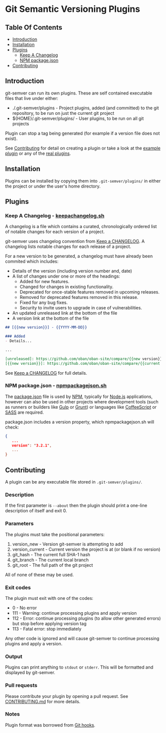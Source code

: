 # Git Semantic Versioning Plugins

## Table Of Contents

- [Introduction](#introduction)
- [Installation](#installation)
- [Plugins](#plugins)
  - [Keep A Changelog](#keep-a-changelog)
  - [NPM package.json](#npm-package-json)
- [Contributing](#contributing)

## Introduction

git-semver can run its own plugins. These are self contained executable files that live under either:

- ./.git-semver/plugins        - Project plugins, added (and committed) to the git repository, to be run on just the current git project
- ${HOME}/.git-semver/plugins/ - User plugins, to be run on all git projects

Plugin can stop a tag being generated (for example if a version file does not exist).

See [Contributing](#contributing) for detail on creating a plugin or take a look at the [example plugin] or any of the [real plugins](#plugins).

## Installation

Plugins can be installed by copying them into `.git-semver/plugins/` in either the project or under the user's home directory.

## Plugins

### Keep A Changelog - [keepachangelog.sh]

A changelog is a file which contains a curated, chronologically ordered list of notable changes for each version of a project.

git-semver uses changelog convention from [Keep a CHANGELOG](http://keepachangelog.com). A changelog lists notable changes for each release of a project.

For a new version to be generated, a changelog must have already been commited which includes:

- Details of the version (including version number and, date)
- A list of changes under one or more of the headings:
  - Added for new features.
  - Changed for changes in existing functionality.
  - Deprecated for once-stable features removed in upcoming releases.
  - Removed for deprecated features removed in this release.
  - Fixed for any bug fixes.
  - Security to invite users to upgrade in case of vulnerabilities.
- An updated unreleased link at the bottom of the file
- A version link at the bottom of the file

``` markdown
## [{{new version}}] - {{YYYY-MM-DD}}

### Added
- Details...

...

[unreleased]: https://github.com/oban/oban-site/compare/{{new version}}...HEAD
[{{new version}}]: https://github.com/oban/oban-site/compare/{{current version}}...{{version}}
```

See [Keep a CHANGELOG] for full details.

### NPM package.json - [npmpackagejson.sh]

The [package.json] file is used by [NPM], typically for [Node.js] applications, however can also be used in other projects where development tools (such as runners or builders like [Gulp] or [Grunt]) or languages like [CoffeeScript] or [SASS] are required.

package.json includes a version property, which npmpackagejson.sh will check:

``` json
{
   ...
   version": "3.2.1",
   ...
}
```

## Contributing

A plugin can be any executable file stored in `.git-semver/plugins/`.

### Description

If the first parameter is `--about` then the plugin should print a one-line description of itself and exit 0.

### Parameters

The plugins must take the positional parameters:

1. version_new        - Version git-semver is attempting to add
2. version_current    - Current version the project is at (or blank if no version)
3. git_hash           - The current full SHA-1 hash
4. git_branch         - The current local branch
5. git_root           - The full path of the git project

All of none of these may be used.

### Exit codes

The plugin must exit with one of the codes:

- 0       - No error
- 111     - Warning: continue processing plugins and apply version
- 112     - Error: continue processing plugins (to allow other generated errors) but stop before applying version tag
- 113     - Fatal error: stop immediately

Any other code is ignored and will cause git-semver to continue processing plugins and apply a version.

### Output

Plugins can print anything to `stdout` or `stderr`. This will be formatted and displayed by git-semver.

### Pull requests

Please contribute your plugin by opening a pull request. See [CONTRIBUTING.md] for more details.

### Notes

Plugin format was borrowed from [Git hooks][Git hooks].

[CONTRIBUTING.md]: CONTRIBUTING.md
[CoffeeScript]: coffeescript.org
[example plugin]: plugins/example.sh
[Git hooks]: https://github.com/icefox/git-hooks
[Grunt]: http://gruntjs.com/
[Gulp]: http://gulpjs.com
[Keep a CHANGELOG]: http://keepachangelog.com/
[keepachangelog.sh]: plugins/keepachangelog.sh
[npmpackagejson.sh]: plugins/nopmpackagejson.sh
[Node.js]: https://nodejs.org/
[NPM]: https://www.npmjs.com/
[package.json]: http://browsenpm.org/package.json
[SASS]: http://sass-lang.com/
